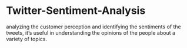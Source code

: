 # Twitter-Sentiment-Analysis
analyzing the customer perception and identifying the sentiments of the tweets, it’s useful in understanding the opinions of the people about a variety of topics.
